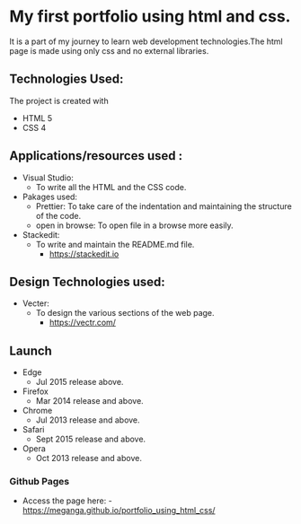 # My first portfolio using html and css.

It is a part of my journey to learn web development technologies.The html page is made using only css and no external libraries.

## Technologies Used:

The project is created with

- HTML 5
- CSS 4

## Applications/resources used :

- Visual Studio:
  - To write all the HTML and the CSS code.
- Pakages used:
  - Prettier: To take care of the indentation and maintaining the structure of the code.
  - open in browse: To open file in a browse more easily.
- Stackedit:
  - To write and maintain the README.md file.
    - https://stackedit.io

## Design Technologies used:

- Vecter:
  - To design the various sections of the web page.
    - https://vectr.com/

## Launch

- Edge
  - Jul 2015 release above.
- Firefox
  - Mar 2014 release and above.
- Chrome
  - Jul 2013 release and above.
- Safari
  - Sept 2015 release and above.
- Opera
  - Oct 2013 release and above.

### Github Pages

- Access the page here: - https://meganga.github.io/portfolio_using_html_css/
<!--stackedit_data:
eyJoaXN0b3J5IjpbLTE4NzYzOTM2MCwxMTM2MTQ1NDIzLDc4OT
g2NDIwMiwtNjMxNTE2MTcyLDM5MjQ2ODc4MywtOTc5MjQ0MjY1
LC0yMDk0MDEyODM0XX0=
-->
